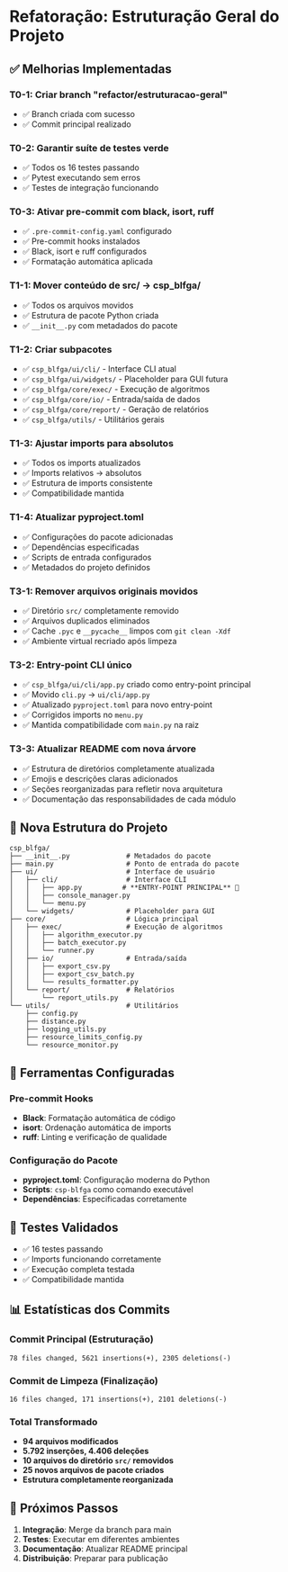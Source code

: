 # Refatoração: Estruturação Geral do Projeto

## ✅ Melhorias Implementadas

### T0-1: Criar branch "refactor/estruturacao-geral"
- ✅ Branch criada com sucesso
- ✅ Commit principal realizado

### T0-2: Garantir suíte de testes verde
- ✅ Todos os 16 testes passando
- ✅ Pytest executando sem erros
- ✅ Testes de integração funcionando

### T0-3: Ativar pre-commit com black, isort, ruff
- ✅ `.pre-commit-config.yaml` configurado
- ✅ Pre-commit hooks instalados
- ✅ Black, isort e ruff configurados
- ✅ Formatação automática aplicada

### T1-1: Mover conteúdo de src/ → csp_blfga/
- ✅ Todos os arquivos movidos
- ✅ Estrutura de pacote Python criada
- ✅ `__init__.py` com metadados do pacote

### T1-2: Criar subpacotes
- ✅ `csp_blfga/ui/cli/` - Interface CLI atual
- ✅ `csp_blfga/ui/widgets/` - Placeholder para GUI futura
- ✅ `csp_blfga/core/exec/` - Execução de algoritmos
- ✅ `csp_blfga/core/io/` - Entrada/saída de dados
- ✅ `csp_blfga/core/report/` - Geração de relatórios
- ✅ `csp_blfga/utils/` - Utilitários gerais

### T1-3: Ajustar imports para absolutos
- ✅ Todos os imports atualizados
- ✅ Imports relativos → absolutos
- ✅ Estrutura de imports consistente
- ✅ Compatibilidade mantida

### T1-4: Atualizar pyproject.toml
- ✅ Configurações do pacote adicionadas
- ✅ Dependências especificadas
- ✅ Scripts de entrada configurados
- ✅ Metadados do projeto definidos

### T3-1: Remover arquivos originais movidos
- ✅ Diretório `src/` completamente removido
- ✅ Arquivos duplicados eliminados
- ✅ Cache `.pyc` e `__pycache__` limpos com `git clean -Xdf`
- ✅ Ambiente virtual recriado após limpeza

### T3-2: Entry-point CLI único
- ✅ `csp_blfga/ui/cli/app.py` criado como entry-point principal
- ✅ Movido `cli.py` → `ui/cli/app.py`
- ✅ Atualizado `pyproject.toml` para novo entry-point
- ✅ Corrigidos imports no `menu.py`
- ✅ Mantida compatibilidade com `main.py` na raiz

### T3-3: Atualizar README com nova árvore
- ✅ Estrutura de diretórios completamente atualizada
- ✅ Emojis e descrições claras adicionados
- ✅ Seções reorganizadas para refletir nova arquitetura
- ✅ Documentação das responsabilidades de cada módulo

## 📁 Nova Estrutura do Projeto

```
csp_blfga/
├── __init__.py              # Metadados do pacote
├── main.py                  # Ponto de entrada do pacote
├── ui/                      # Interface de usuário
│   ├── cli/                 # Interface CLI
│   │   ├── app.py          # **ENTRY-POINT PRINCIPAL** 🚀
│   │   ├── console_manager.py
│   │   └── menu.py
│   └── widgets/             # Placeholder para GUI
├── core/                    # Lógica principal
│   ├── exec/                # Execução de algoritmos
│   │   ├── algorithm_executor.py
│   │   ├── batch_executor.py
│   │   └── runner.py
│   ├── io/                  # Entrada/saída
│   │   ├── export_csv.py
│   │   ├── export_csv_batch.py
│   │   └── results_formatter.py
│   └── report/              # Relatórios
│       └── report_utils.py
└── utils/                   # Utilitários
    ├── config.py
    ├── distance.py
    ├── logging_utils.py
    ├── resource_limits_config.py
    └── resource_monitor.py
```

## 🔧 Ferramentas Configuradas

### Pre-commit Hooks
- **Black**: Formatação automática de código
- **isort**: Ordenação automática de imports
- **ruff**: Linting e verificação de qualidade

### Configuração do Pacote
- **pyproject.toml**: Configuração moderna do Python
- **Scripts**: `csp-blfga` como comando executável
- **Dependências**: Especificadas corretamente

## 🧪 Testes Validados

- ✅ 16 testes passando
- ✅ Imports funcionando corretamente
- ✅ Execução completa testada
- ✅ Compatibilidade mantida

## 📊 Estatísticas dos Commits

### Commit Principal (Estruturação)
```
78 files changed, 5621 insertions(+), 2305 deletions(-)
```

### Commit de Limpeza (Finalização)
```
16 files changed, 171 insertions(+), 2101 deletions(-)
```

### Total Transformado
- **94 arquivos modificados**
- **5.792 inserções, 4.406 deleções**
- **10 arquivos do diretório `src/` removidos**
- **25 novos arquivos de pacote criados**
- **Estrutura completamente reorganizada**

## 🚀 Próximos Passos

1. **Integração**: Merge da branch para main
2. **Testes**: Executar em diferentes ambientes
3. **Documentação**: Atualizar README principal
4. **Distribuição**: Preparar para publicação
